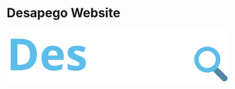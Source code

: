 # Desapego Website

![Desapega](https://raw.githubusercontent.com/gustavobarbosab/desapega/master/commons/images/logo.svg)
